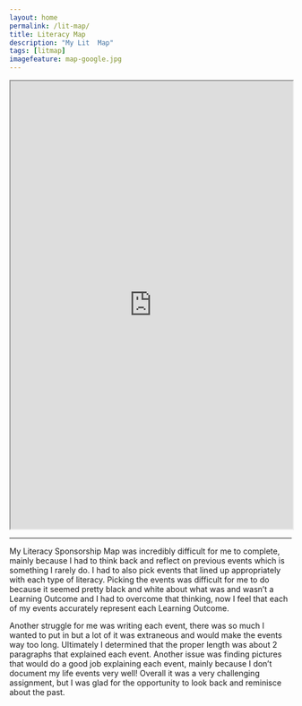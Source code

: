 ```yaml
---
layout: home
permalink: /lit-map/
title: Literacy Map
description: "My Lit  Map"
tags: [litmap]
imagefeature: map-google.jpg
---
```



<iframe style="position: relative;
    width: 100%;" src="https://www.google.com/maps/d/u/0/embed?mid=zNQs_KtlGEQE.k5R3NxN9Mxhg" width="800" height="800" ></iframe>
    
---------------------------------------

My Literacy Sponsorship Map was incredibly difficult for me to complete, mainly because I had to think back and reflect on previous events which is something I rarely do. I had to also pick events that lined up appropriately with each type of literacy. Picking the events was difficult for me to do because it seemed pretty black and white about what was and wasn’t a Learning Outcome and I had to overcome that thinking, now I feel that each of my events accurately represent each Learning Outcome. 

Another struggle for me was writing each event, there was so much I wanted to put in but a lot of it was extraneous and would make the events way too long. Ultimately I determined that the proper length was about 2 paragraphs that explained each event. Another issue was finding pictures that would do a good job explaining each event, mainly because I don’t document my life events very well! Overall it was a very challenging assignment, but I was glad for the opportunity to look back and reminisce about the past.
